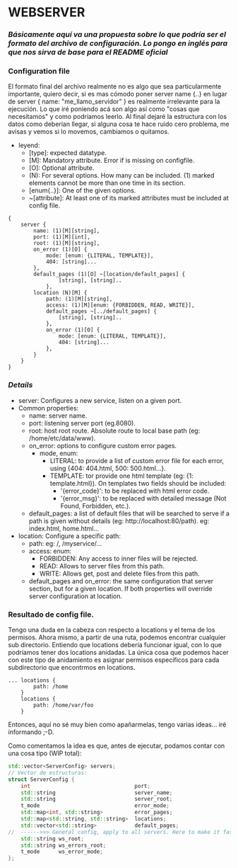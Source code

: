 # WEBSERVER

### *Básicamente aquí va una propuesta sobre lo que podría ser el formato del archivo de configuración. Lo pongo en inglés para que nos sirva de base para el README oficial*

### Configuration file

El formato final del archivo realmente no es algo que sea particularmente importante, quiero decir, si es mas cómodo poner server name {..} en lugar de server { name: "me_llamo_servidor" } es realmente irrelevante para la ejecución.
Lo que iré poniendo acá son algo así como "cosas que necesitamos" y como podríamos leerlo. Al final dejaré la estructura con los datos como deberían llegar, si alguna cosa te hace ruido cero problema, me avisas y vemos si lo movemos, cambiamos o quitamos.


* leyend: 
  - \[type\]: expected datatype.
  - \[M\]: Mandatory attribute. Error if is missing on configfile.
  - \[O\]: Optional attribute.
  - \(N\): For several options. How many can be included. (1) marked elements cannot be more than one time in its section.
  - \[enum\{..}]: One of the given options.
  - ~\[attribute\]: At least one of its marked attributes must be included at config file.
```
{
    server {
        name: (1)[M][string],
        port: (1)[M][int],
        root: (1)[M][string],
        on_error (1)[O] {
            mode: [enum: {LITERAL, TEMPLATE}],
            404: [string]...
        },
        default_pages (1)[O] ~[location/default_pages] {
                [string], [string]..
            },
        location (N)[M] {
            path: (1)[M][string],
            access: (1)[M][enum: {FORBIDDEN, READ, WRITE}],
            default_pages ~[../default_pages] {
                [string], [string]..
            },
            on_error (1)[O] {
                mode: [enum: {LITERAL, TEMPLATE}],
                404: [string]...
            },            
        }
    }
}
```
### *Details*
* server: Configures a new service, listen on a given port.
* Common properties:
  * name: server name.
  * port: listening server port (eg.8080).
  * root: host root route. Absolute route to local base path (eg: /home/etc/data/www).
  * on_error: options to configure custom error pages.
    * mode, enum:
      * LITERAL: to provide a list of custom error file for each error, using {404: 404.html, 500: 500.html...}.
      * TEMPLATE: tor provide one html template (eg: {1: template.html}). On templates two fields should be included: 
        * '{error_code}': to be replaced with html error code.
        * '{error_msg}': to be replaced with detailed message (Not Found, Forbidden, etc.).
  * default_pages: a list of default files that will be searched to serve if a path is given without details (eg: http://localhost:80/path). eg: index.html, home.html... 
* location: Configure a specific path:
  * path: eg: /, /myservice/...
  * access: enum:
    * FORBIDDEN: Any access to inner files will be rejected.
    * READ: Allows to server files from this path.
    * WRITE: Allows get, post and delete files from this path.
  * default_pages and on_error: the same configuration that server section, but for a given location. If both properties will override server configuration at location.

### Resultado de config file.

Tengo una duda en la cabeza con respecto a locations y el tema de los permisos. Ahora mismo, a partir de una ruta, podemos encontrar cualquier sub directorio.
Entiendo que locations debería funcionar igual, con lo que podríamos tener dos locations anidadas. La única cosa que podemos hacer con este tipo de anidamiento es asignar permisos específicos para cada subdirectorio que encontrmos en locations.
```
... locations {
        path: /home
    }
    locations {
        path: /home/var/foo
    }
``` 
Entonces, aquí no sé muy bien como apañarmelas, tengo varias ideas... iré informando ;-D.

Como comentamos la idea es que, antes de ejecutar, podamos contar con una cosa tipo (WIP total):

```c++
std::vector<ServerConfig> servers;
// Vector de estructuras:
struct ServerConfig {
	int                                 port;
	std::string                         server_name;
	std::string                         server_root;
	t_mode                              error_mode;
	std::map<int, std::string>          error_pages;
	std::map<std::string, std::string>  locations;
	std::vector<std::string>            default_pages;
//	------>>> General config, apply to all servers. Here to make it faster at exec
	std::string ws_root;
	std::string ws_errors_root;
	t_mode      ws_error_mode;
};
```